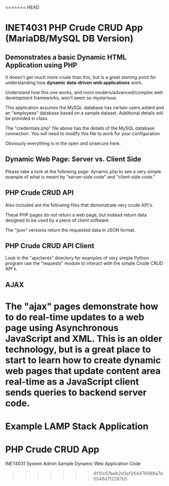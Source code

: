 <<<<<<< HEAD
# INET4031 PHP Crude CRUD App (MariaDB/MySQL DB Version)

## Demonstrates a basic Dynamic HTML Application using PHP

It doesn't get much more crude than this, but is a great starting point for understanding how **dynamic data-driven web applications** work.

Understand how this one works, and more modern/advanced/complex web development frameworks, won't seem so mysterious.

This application assumes the MySQL database has certain users added and an "employees" database based on a sample dataset. Additional details will be provided in class.

The "credentials.php" file above has the details of the MySQL database connection.  You will need to modify this file to work for your configuration

Obviously everything is in the open and unsecure here.

## Dynamic Web Page: Server vs. Client Side

Please take a look at the following page: dynamic.php to see a very simple example of what is meant by "server-side code" and "client-side code."

## PHP Crude CRUD API

Also included are the following files that demonstrate very crude API's.

These PHP pages do not return a web page, but instead return data designed to be used by a piece of client software.

The "json" versions return the requested data in JSON format.

## PHP Crude CRUD API Client

Look in the "apiclients" directory for examples of very simple Python program use the "requests" module to interact with the simple Crude CRUD API's.

## AJAX

The "ajax" pages demonstrate how to do real-time updates to a web page using Asynchronous JavaScript and XML. This is an older technology, but is a great place to start to learn how to create dynamic web pages that update content area real-time as a JavaScript client sends queries to backend server code.
=======
# Example LAMP Stack Application
# PHP Crude CRUD App
INET4031 System Admin Sample Dynamic Web Application Code
>>>>>>> 4f10c07beb2d3ef264476998a7d0548d7f2267b5
